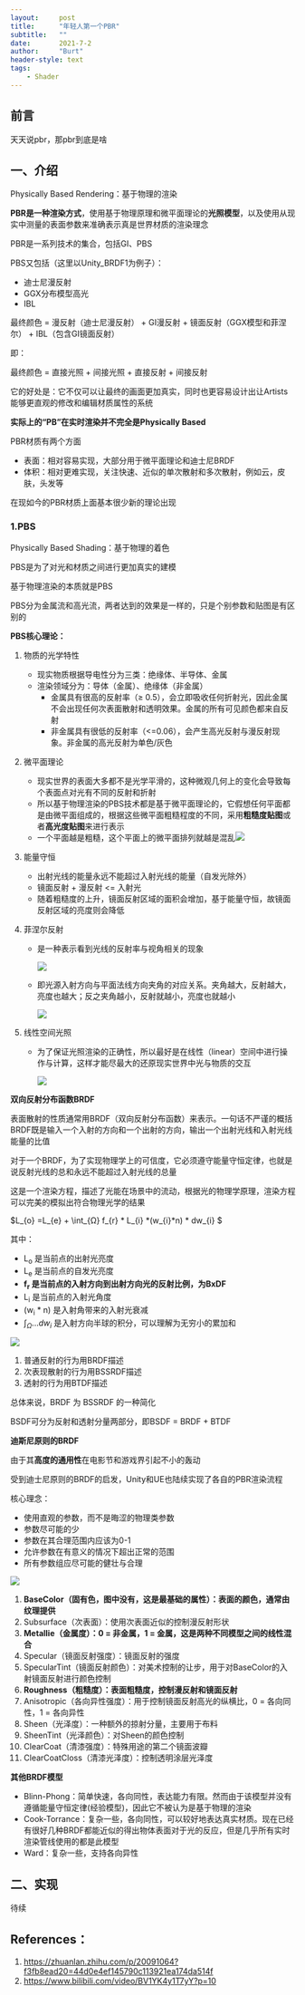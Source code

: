 ```yaml
---
layout:     post
title:      "年轻人第一个PBR"
subtitle:   ""
date:       2021-7-2
author:     "Burt"
header-style: text 
tags:
    - Shader
---
```




## 前言

天天说pbr，那pbr到底是啥



## 一、介绍

Physically Based Rendering：基于物理的渲染

**PBR是一种渲染方式**，使用基于物理原理和微平面理论的**光照模型**，以及使用从现实中测量的表面参数来准确表示真是世界材质的渲染理念

PBR是一系列技术的集合，包括GI、PBS

PBS又包括（这里以Unity_BRDF1为例子）：

- 迪士尼漫反射
- GGX分布模型高光
- IBL



最终颜色 = 漫反射（迪士尼漫反射） + GI漫反射 + 镜面反射（GGX模型和菲涅尔） + IBL（包含GI镜面反射）

即：

最终颜色 = 直接光照 + 间接光照 + 直接反射 + 间接反射



它的好处是：它不仅可以让最终的画面更加真实，同时也更容易设计出让Artists能够更直观的修改和编辑材质属性的系统



**实际上的“PB”在实时渲染并不完全是Physically Based**



PBR材质有两个方面

- 表面：相对容易实现，大部分用于微平面理论和迪士尼BRDF
- 体积：相对更难实现，关注快速、近似的单次散射和多次散射，例如云，皮肤，头发等

在现如今的PBR材质上面基本很少新的理论出现



### 1.PBS

Physically Based Shading：基于物理的着色

PBS是为了对光和材质之间进行更加真实的建模

基于物理渲染的本质就是PBS

PBS分为金属流和高光流，两者达到的效果是一样的，只是个别参数和贴图是有区别的

**PBS核心理论：**

1. 物质的光学特性
   - 现实物质根据导电性分为三类：绝缘体、半导体、金属
   - 渲染领域分为：导体（金属）、绝缘体（非金属）
     - 金属具有很高的反射率（≥ 0.5），会立即吸收任何折射光，因此金属不会出现任何次表面散射和透明效果。金属的所有可见颜色都来自反射
     - 非金属具有很低的反射率（<=0.06），会产生高光反射与漫反射现象。非金属的高光反射为单色/灰色
2. 微平面理论
   - 现实世界的表面大多都不是光学平滑的，这种微观几何上的变化会导致每个表面点对光有不同的反射和折射
   - 所以基于物理渲染的PBS技术都是基于微平面理论的，它假想任何平面都是由微平面组成的，根据这些微平面粗糙程度的不同，采用**粗糙度贴图**或者**高光度贴图**来进行表示
   - 一个平面越是粗糙，这个平面上的微平面排列就越是混乱![](http://5b0988e595225.cdn.sohucs.com/images/20191114/6cb12db119b94aa8a428c62a7c3debf2.jpeg)
3. 能量守恒
   - 出射光线的能量永远不能超过入射光线的能量（自发光除外）
   - 镜面反射 + 漫反射 <= 入射光
   - 随着粗糙度的上升，镜面反射区域的面积会增加，基于能量守恒，故镜面反射区域的亮度则会降低
4. 菲涅尔反射
   - 是一种表示看到光线的反射率与视角相关的现象
   
     ![](http://5b0988e595225.cdn.sohucs.com/images/20191114/055cdc4ca9324a5ab6bf51686eb44e5b.jpeg)
   
   - 即光源入射方向与平面法线方向夹角的对应关系。夹角越大，反射越大，亮度也越大；反之夹角越小，反射就越小，亮度也就越小
   
     ![](http://5b0988e595225.cdn.sohucs.com/images/20191114/5045ffcf2bd04675854cc114d74801d3.jpeg)
5. 线性空间光照
   
   - 为了保证光照渲染的正确性，所以最好是在线性（linear）空间中进行操作与计算，这样才能尽最大的还原现实世界中光与物质的交互
   
     ![](http://docs.manew.com/Manual/img/LinearLighting-1.jpg)





**双向反射分布函数BRDF**

表面散射的性质通常用BRDF（双向反射分布函数）来表示。一句话不严谨的概括BRDF既是输入一个入射的方向和一个出射的方向，输出一个出射光线和入射光线能量的比值

对于一个BRDF，为了实现物理学上的可信度，它必须遵守能量守恒定律，也就是说反射光线的总和永远不能超过入射光线的总量

这是一个渲染方程，描述了光能在场景中的流动，根据光的物理学原理，渲染方程可以完美的模拟出符合物理光学的结果

$L_{o} =L_{e} + \int_{Ω} f_{r} * L_{i} *(w_{i}*n) * dw_{i} $

其中：

- L<sub>o</sub> 是当前点的出射光亮度
- L<sub>e</sub> 是当前点的自发光亮度
- **f<sub>r</sub> 是当前点的入射方向到出射方向光的反射比例，为BxDF**
- L<sub>i</sub> 是当前点的入射光角度
- (w<sub>i</sub> * n) 是入射角带来的入射光衰减
- $\int_{Ω}...dw_{i}$ 是入射方向半球的积分，可以理解为无穷小的累加和

![](https://di.gameres.com/attachment/forum/201912/09/110300yyewei7jwekkgljd.jpg)

1. 普通反射的行为用BRDF描述
2. 次表现散射的行为用BSSRDF描述
3. 透射的行为用BTDF描述

总体来说，BRDF 为 BSSRDF 的一种简化

BSDF可分为反射和透射分量两部分，即BSDF = BRDF + BTDF





**迪斯尼原则的BRDF**

由于其**高度的通用性**在电影节和游戏界引起不小的轰动

受到迪士尼原则的BRDF的启发，Unity和UE也陆续实现了各自的PBR渲染流程

核心理念：

- 使用直观的参数，而不是晦涩的物理类参数
- 参数尽可能的少
- 参数在其合理范围内应该为0-1
- 允许参数在有意义的情况下超出正常的范围
- 所有参数组应尽可能的健壮与合理   

![](http://www.cxybcw.com/wp-content/uploads/2020/02/beepress2-1580990646.jpeg)

1. **BaseColor（固有色，图中没有，这是最基础的属性）：表面的颜色，通常由纹理提供**
2. Subsurface（次表面）：使用次表面近似的控制漫反射形状
3. **Metallie（金属度）：0 = 非金属，1 = 金属，这是两种不同模型之间的线性混合**
4. Specular（镜面反射强度）：镜面反射的强度
5. SpecularTint（镜面反射颜色）：对美术控制的让步，用于对BaseColor的入射镜面反射进行颜色控制
6. **Roughness（粗糙度）：表面粗糙度，控制漫反射和镜面反射**
7. Anisotropic（各向异性强度）：用于控制镜面反射高光的纵横比，0 = 各向同性，1 = 各向异性
8. Sheen（光泽度）：一种额外的掠射分量，主要用于布料
9. SheenTint（光泽颜色）：对Sheen的颜色控制
10. ClearCoat（清漆强度）：特殊用途的第二个镜面波瓣
11. ClearCoatCloss（清漆光泽度）：控制透明涂层光泽度



**其他BRDF模型**

- Blinn-Phong：简单快速，各向同性，表达能力有限。然而由于该模型并没有遵循能量守恒定律(经验模型)，因此它不被认为是基于物理的渲染
- Cook-Torrance：复杂一些，各向同性，可以较好地表达真实材质。现在已经有很好几种BRDF都能近似的得出物体表面对于光的反应，但是几乎所有实时渲染管线使用的都是此模型
- Ward：复杂一些，支持各向异性



## 二、实现

待续





## References：

1. https://zhuanlan.zhihu.com/p/20091064?f3fb8ead20=44d0e4ef145790c113921ea174da514f
2. https://www.bilibili.com/video/BV1YK4y1T7yY?p=10